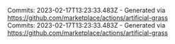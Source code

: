 Commits: 2023-02-17T13:23:33.483Z - Generated via https://github.com/marketplace/actions/artificial-grass
<br>
Commits: 2023-02-17T13:23:33.483Z - Generated via https://github.com/marketplace/actions/artificial-grass
<br>
